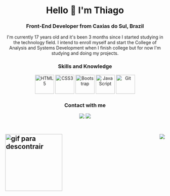 <div align="center">
    <h1>Hello 👋 I'm Thiago </h1>
    <h3> Front-End Developer from Caxias do Sul, Brazil</h3>
    <p>I'm currently 17 years old and it's been 3 months since I started studying in the technology field. I intend to enroll myself and start the College of Analysis and Systems  Development when I finish college but for now I'm studying and doing my projects.</p>
    <h3>Skills and Knowledge</h3>
    <a href="https://www.w3schools.com/html/"><img height="60" width="60" alt="HTML5" src="https://user-images.githubusercontent.com/69599810/120908031-f672fb00-c63c-11eb-90a8-14ea7b057273.png"></a>
    <a href="https://www.w3schools.com/css/"><img height="60" width="60" alt="CSS3" src="https://user-images.githubusercontent.com/69599810/120907921-12c26800-c63c-11eb-9439-8a9a426045e6.png"></a>
    <a href="https://getbootstrap.com/"><img height="60" width="60" alt="Bootstrap" src="https://user-images.githubusercontent.com/69599810/120908196-4a321400-c63e-11eb-9e72-6eebd74b0553.png"></a>
    <a href="https://developer.mozilla.org/pt-BR/docs/Web/JavaScript"><img height="60" width="60" alt="JavaScript" src="https://user-images.githubusercontent.com/69599810/120907942-4f8e5f00-c63c-11eb-975d-f93169f9e548.png"></a>
    <a href="https://git-scm.com/"><img height="60" width="60" alt="Git" src="https://user-images.githubusercontent.com/69599810/120907954-646af280-c63c-11eb-8590-d926180797a5.png"></a>
    <br>
    <h3>Contact with me</h3>
<a href="https://www.linkedin.com/in/iamthiagoferreira/"><img src="https://img.shields.io/badge/linkedin-%230077B5.svg?&style=for-the-badge&logo=linkedin&logoColor=white"></a>
<a href="mailto: devthiagoferreira@gmail.com"><img src="https://img.shields.io/badge/-Gmail-%23333?style=for-the-badge&logo=gmail&logoColor=white"></a>
</div><br>

## <img align="left" alt="gif para descontrair" height="180" src="https://media.giphy.com/media/PiQejEf31116URju4V/giphy.gif">

<img src="https://github-readme-stats.vercel.app/api/wakatime?username=iamthiagoo&theme=great-gatsby" align="right">





